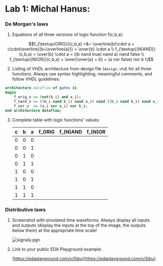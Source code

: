 # Lab 1: Michal Hanus:

### De Morgan's laws

1. Equations of all three versions of logic function f(c,b,a):

```math
f_{\textup{ORIG}}(c,b,a) =&~ \overline{b}\cdot a + c\cdot\overline{(b+\overline{a})} = \over{b} \cdot a \\
f_{\textup{(N)AND}}(c,b,a) = \over{b} \cdot a =  ((b nand true) nand a) nand false \\
f_{\textup{(N)OR}}(c,b,a) = \over{\over{a} + b} = (a nor false) nor b \\
```

2. Listing of VHDL architecture from design file (`design.vhd`) for all three functions. Always use syntax highlighting, meaningful comments, and follow VHDL guidelines:

```vhdl
architecture dataflow of gates is
begin
    f_orig_o <= (not(b_i) and a_i);
    f_nand_o <= ((b_i nand b_i) nand a_i) nand ((b_i nand b_i) nand a_i);
    f_nor_o  <= (a_i nor a_i) nor b_i;
end architecture dataflow;
```

3. Complete table with logic functions' values:

   | **c** | **b** |**a** | **f_ORIG** | **f_(N)AND** | **f_(N)OR** |
   | :-: | :-: | :-: | :-: | :-: | :-: |
   | 0 | 0 | 0 |  |  |  |
   | 0 | 0 | 1 |  |  |  |
   | 0 | 1 | 0 |  |  |  |
   | 0 | 1 | 1 |  |  |  |
   | 1 | 0 | 0 |  |  |  |
   | 1 | 0 | 1 |  |  |  |
   | 1 | 1 | 0 |  |  |  |
   | 1 | 1 | 1 |  |  |  |

### Distributive laws

1. Screenshot with simulated time waveforms. Always display all inputs and outputs (display the inputs at the top of the image, the outputs below them) at the appropriate time scale!

   ![signaly.pgn](signals)

2. Link to your public EDA Playground example:

   [https://edaplayground.com/x/Sibu](https://edaplayground.com/x/Sibu)

